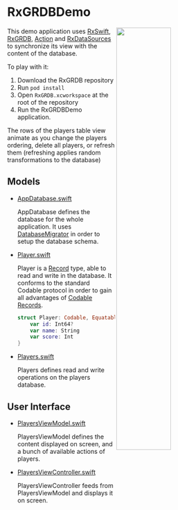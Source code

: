 RxGRDBDemo
==========

<img align="right" src="https://github.com/groue/RxGRDB/raw/dev/demo-app/Documentation/RxGRDBDemo/Documentation/Demo1.png" width="50%">

This demo application uses [RxSwift], [RxGRDB], [Action] and [RxDataSources] to synchronize its view with the content of the database.

To play with it:

1. Download the RxGRDB repository
2. Run `pod install`
3. Open `RxGRDB.xcworkspace` at the root of the repository
4. Run the RxGRDBDemo application.

The rows of the players table view animate as you change the players ordering, delete all players, or refresh them (refreshing applies random transformations to the database)

## Models

- [AppDatabase.swift](RxGRDBDemo/AppDatabase.swift)
    
    AppDatabase defines the database for the whole application. It uses [DatabaseMigrator](https://github.com/groue/GRDB.swift/blob/master/README.md#migrations) in order to setup the database schema.

- [Player.swift](RxGRDBDemo/Models/Player.swift)
    
    Player is a [Record](https://github.com/groue/GRDB.swift/blob/master/README.md#records) type, able to read and write in the database. It conforms to the standard Codable protocol in order to gain all advantages of [Codable Records](https://github.com/groue/GRDB.swift/blob/master/README.md#codable-records).
    
    ```swift
    struct Player: Codable, Equatable {
        var id: Int64?
        var name: String
        var score: Int
    }
    ```

- [Players.swift](RxGRDBDemo/Models/Players.swift)
    
    Players defines read and write operations on the players database.


## User Interface

- [PlayersViewModel.swift](RxGRDBDemo/UI/PlayersViewModel.swift)
    
    PlayersViewModel defines the content displayed on screen, and a bunch of available actions of players.

- [PlayersViewController.swift](RxGRDBDemo/UI/PlayersViewController.swift)
    
    PlayersViewController feeds from PlayersViewModel and displays it on screen.


[Action]: https://github.com/RxSwiftCommunity/Action
[RxDataSources]: https://github.com/RxSwiftCommunity/RxDataSources
[RxGRDB]: http://github.com/RxSwiftCommunity/RxGRDB
[RxSwift]: https://github.com/ReactiveX/RxSwift
